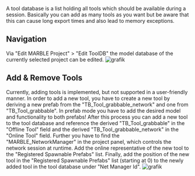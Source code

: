 A tool database is a list holding all tools which should be available during a session.
Basically you can add as many tools as you want but be aware that this can cause long export times and also lead to memory exceptions.

## Navigation
Via "Edit MARBLE Project" > "Edit ToolDB" the model database of the currently selected project can be edited.
![grafik](https://user-images.githubusercontent.com/77617650/232829477-49bc5fa8-2e73-453d-9fbf-3e6b37889a95.png)

## Add & Remove Tools
Currently, adding tools is implemented, but not supported in a user-friendly manner.
In order to add a new tool, you have to create a new tool by deriving a new prefab from the "TB_Tool_grabbable_network" and one from "TB_Tool_grabbable". In prefab mode you have to add the desired model and functionality to both prefabs! After this process you can add a new tool to the tool database and reference the derived "TB_Tool_grabbable" in the "Offline Tool" field and the derived "TB_Tool_grabbable_network" in the "Online Tool" field. 
Further you have to find the "MARBLE_NetworkManager" in the project panel, which controls the network session at runtime. Add the online representative of the new tool to the "Registered Spawnable Prefabs" list. Finally, add the position of the new tool in the "Registered Spawnable Prefabs" list (starting at 0) to the newly added tool in the tool database under "Net Manager Id".
![grafik](https://user-images.githubusercontent.com/77617650/232827111-ee9fd7af-b76a-4b70-8220-dae0d9987d45.png)